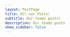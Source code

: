 ```yaml
---
layout: PostPage
title: All our Posts!
subtitle: Our teams posts!
description: Our teams posts
show_sidebar: false
--- 
```


